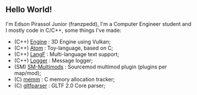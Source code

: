 ## Hello World!
I'm Edson Pirassol Junior (franzpedd), I'm a Computer Engineer student and I mostly code in C/C++, some things I've made:

* (C++) [Engine](https://github.com/franzpedd/Engine/) : 3D Engine using Vulkan;
* (C++) [Atom](https://github.com/franzpedd/atomdev) : Toy-language, based on C;
* (C++) [LangF](https://github.com/franzpedd/langf) : Multi-language text support;
* (C++) [Logger](https://github.com/franzpedd/cpplogger) : Message logger;
* (SM) [SM-Multimods](https://github.com/franzpedd/sm-multimods) : Sourcemod multimod plugin (plugins per map/mod);
* (C) [memm](https://github.com/franzpedd/memm) : C memory allocation tracker;
* (C) [gltfparser](https://github.com/franzpedd/gltfparser) : GLTF 2.0 Core parser;
